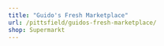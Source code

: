 ```yaml
---
title: "Guido's Fresh Marketplace"
url: /pittsfield/guidos-fresh-marketplace/
shop: Supermarkt
---
```

